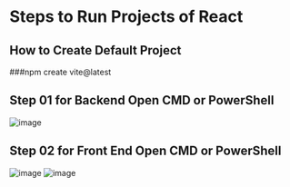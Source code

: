 # Steps to Run Projects of React
## How to Create Default Project
###npm create vite@latest
## Step 01 for Backend Open CMD or PowerShell
![image](https://github.com/user-attachments/assets/8f142578-2762-4653-a6ce-a7ee3476d1ab)
## Step 02 for Front End Open CMD or PowerShell
![image](https://github.com/user-attachments/assets/7fa95839-2ff2-4523-9bf1-2cedf4e92057)
![image](https://github.com/user-attachments/assets/1fdd6a39-0a9e-4b99-b2d3-e82c6393172a)

